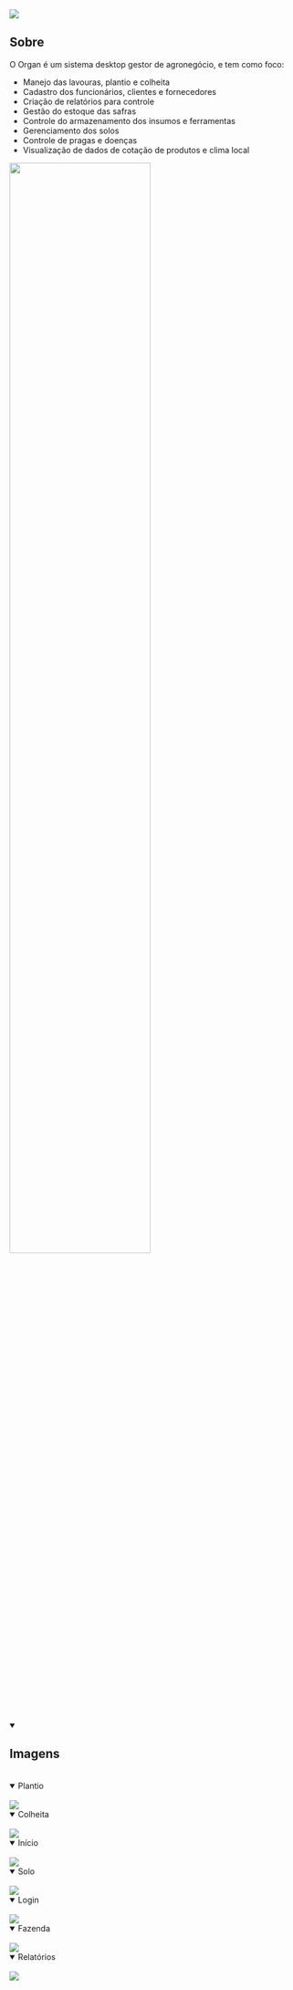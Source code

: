 <img src="https://i.postimg.cc/vH2LwYwT/logo-organ.png"/>

<h2>Sobre</h2>

O Organ é um sistema desktop gestor de agronegócio, e tem como foco:
- Manejo das lavouras, plantio e colheita
- Cadastro dos funcionários, clientes e fornecedores
- Criação de relatórios para controle
- Gestão do estoque das safras
- Controle do armazenamento dos insumos e ferramentas
- Gerenciamento dos solos
- Controle de pragas e doenças
- Visualização de dados de cotação de produtos e clima local

<img style="width:70%;" src="https://i.postimg.cc/C1MZyTCc/equipe-organ.png"/>
<details open>
  <summary><h2>Imagens</h2>
  </summary><br/>
  
  <details open>
  <summary>Plantio</summary><br/>
  <img src="https://i.postimg.cc/15Ghqkvm/plantio.png"/>
  </details>
  
  <details open>
  <summary>Colheita</summary><br/>
  <img src="https://i.postimg.cc/15Rv5bVV/tela-colheita.png"/>
  </details>
  
  <details open>
  <summary>Início</summary><br/>
  <img src="https://i.postimg.cc/br1M1nHC/inicio.png"/>
  </details>

  <details open>
  <summary>Solo</summary><br/>
  <img src="https://i.postimg.cc/vmSpybZz/solo.png"/>
  </details>
  
  <details open>
  <summary>Login</summary><br/>
  <img src="https://i.postimg.cc/htKFb2Y9/login.png"/>
  </details>
  
  <details open>
  <summary>Fazenda</summary><br/>
  <img src="https://i.postimg.cc/HxcFsRJC/fazenda.png"/>
  </details>
  
  <details open>
  <summary>Relatórios</summary><br/>
  <img src="https://i.postimg.cc/VNN32dmv/relatorios.png"/>
  </details>
  
</details>


